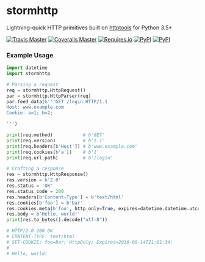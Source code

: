 # stormhttp
Lightning-quick HTTP primitives built on [httptools](https://github.com/MagicStack/httptools) for Python 3.5+

[![Travis Master](https://img.shields.io/travis/SethMichaelLarson/stormhttp/master.svg?maxAge=300)](https://travis-ci.org/SethMichaelLarson/stormhttp/branches)
[![Coveralls Master](https://img.shields.io/coveralls/SethMichaelLarson/stormhttp/master.svg?maxAge=300)](https://coveralls.io/github/SethMichaelLarson/stormhttp)
[![Requires.io](https://img.shields.io/requires/github/SethMichaelLarson/stormhttp.svg?maxAge=300)](https://requires.io/github/SethMichaelLarson/stormhttp/requirements)
[![PyPI](https://img.shields.io/pypi/v/stormhttp.svg?maxAge=300)](https://pypi.python.org/pypi/stormhttp)
[![PyPI](https://img.shields.io/pypi/dm/stormhttp.svg?maxAge=300)](https://pypi.python.org/pypi/stormhttp)

### Example Usage

```python
import datetime
import stormhttp

# Parsing a request
req = stormhttp.HttpRequest()
par = stormhttp.HttpParser(req)
par.feed_data(b'''GET /login HTTP/1.1
Host: www.example.com
Cookie: a=1; b=2;

''')

print(req.method)           # b'GET'
print(req.version)          # b'1.1'
print(req.headers[b'Host']) # b'www.example.com' 
print(req.cookies[b'a'])    # b'1'
print(req.url.path)         # b'/login'

# Crafting a response
res = stormhttp.HttpResponse()
res.version = b'2.0'
res.status = 'OK'
res.status_code = 200
res.headers[b'Content-Type'] = b'text/html'
res.cookies[b'foo'] = b'bar'
res.cookies.meta(b'foo', http_only=True, expires=datetime.datetime.utcnow())
res.body = b'Hello, world!'
print(res.to_bytes().decode("utf-8"))

# HTTP/2.0 200 OK
# CONTENT-TYPE: text/html
# SET-COOKIE: foo=bar; HttpOnly; Expires=2016-08-14T21:01:34;
#
# Hello, world!
```
